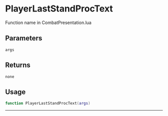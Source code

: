 # PlayerLastStandProcText
Function name in CombatPresentation.lua
## Parameters
`args`
## Returns
`none`
## Usage
```lua
function PlayerLastStandProcText(args)
```
---
